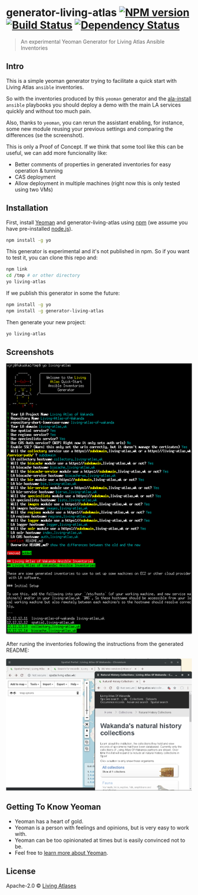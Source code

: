 # generator-living-atlas [![NPM version][npm-image]][npm-url] [![Build Status][travis-image]][travis-url] [![Dependency Status][daviddm-image]][daviddm-url]
> An experimental Yeoman Generator for Living Atlas Ansible Inventories

## Intro

This is a simple yeoman generator trying to facilitate a quick start with Living Atlas `ansible` inventories.

So with the inventories produced by this `yeoman` generator and the [ala-install](https://github.com/AtlasOfLivingAustralia/ala-install/) `ansible` playbooks you should deploy a demo with the main LA services quickly and without too much pain.

Also, thanks to `yeoman`, you can rerun the assistant enabling, for instance, some new module reusing your previous settings and comparing the differences (se the screenshot).

This is only a Proof of Concept. If we think that some tool like this can be useful, we can add more funcionality like:
- Better comments of properties in generated inventories for easy operation & tunning
- CAS deployment
- Allow deployment in multiple machines (right now this is only tested using two VMs)

## Installation

First, install [Yeoman](http://yeoman.io) and generator-living-atlas using [npm](https://www.npmjs.com/) (we assume you have pre-installed [node.js](https://nodejs.org/)).

```bash
npm install -g yo
```

This generator is experimental and it's not published in npm. So if you want to test it, you can clone this repo and:

```bash
npm link
cd /tmp # or other directory
yo living-atlas
```

If we publish this generator in some the future:

```bash
npm install -g yo
npm install -g generator-living-atlas
```

Then generate your new project:

```bash
yo living-atlas
```
## Screenshots

![](yo-living-atlas.png)

After runing the inventories following the instructions from the generated README:

![](after-running-inventories.png)

## Getting To Know Yeoman

 * Yeoman has a heart of gold.
 * Yeoman is a person with feelings and opinions, but is very easy to work with.
 * Yeoman can be too opinionated at times but is easily convinced not to be.
 * Feel free to [learn more about Yeoman](http://yeoman.io/).

## License

Apache-2.0 © [Living Atlases](https://living-atlases.gbif.org)


[npm-image]: https://badge.fury.io/js/generator-living-atlas.svg
[npm-url]: https://npmjs.org/package/generator-living-atlas
[travis-image]: https://travis-ci.org/vjrj/generator-living-atlas.svg?branch=master
[travis-url]: https://travis-ci.org/vjrj/generator-living-atlas
[daviddm-image]: https://david-dm.org/vjrj/generator-living-atlas.svg?theme=shields.io
[daviddm-url]: https://david-dm.org/vjrj/generator-living-atlas
